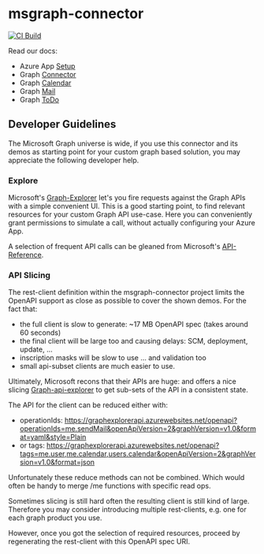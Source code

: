 # msgraph-connector

[![CI Build](https://github.com/axonivy-market/msgraph-connector/actions/workflows/ci.yml/badge.svg)](https://github.com/axonivy-market/msgraph-connector/actions/workflows/ci.yml)

Read our docs:

- Azure App [Setup](msgraph-connector-product/setup.md)
- Graph [Connector](msgraph-connector-product/products/msgraph-connector/README.md)
- Graph [Calendar](msgraph-connector-product/products/msgraph-calendar/README.md)
- Graph [Mail](msgraph-connector-product/products/msgraph-mail/README.md)
- Graph [ToDo](msgraph-connector-product/products/msgraph-todo/README.md)

## Developer Guidelines

The Microsoft Graph universe is wide, if you use this connector and its demos as starting point
for your custom graph based solution, you may appreciate the following developer help.

### Explore

Microsoft's [Graph-Explorer](https://developer.microsoft.com/en-us/graph/graph-explorer) let's you fire requests against the Graph APIs with a simple convenient UI. This is a good starting point, to find relevant resources for your custom Graph API use-case. Here you can conveniently grant permissions to simulate a call, without actually configuring your Azure App.

A selection of frequent API calls can be gleaned from Microsoft's [API-Reference](https://learn.microsoft.com/en-us/graph/api/overview?view=graph-rest-1.0).

### API Slicing

The rest-client definition within the msgraph-connector project limits the OpenAPI
support as close as possible to cover the shown demos. For the fact that:

- the full client is slow to generate: ~17 MB OpenAPI spec (takes around 60 seconds)
- the final client will be large too and causing delays: SCM, deployment, update, ...
- inscription masks will be slow to use ... and validation too
- small api-subset clients are much easier to use.

Ultimately, Microsoft recons that their APIs are huge: 
and offers a nice slicing [Graph-api-explorer](https://graphexplorerapi.azurewebsites.net/openapi/operations?style=Plain&graphVersion=v1.0) to get sub-sets of the API in a consistent state.

The API for the client can be reduced either with:

- operationIds: https://graphexplorerapi.azurewebsites.net/openapi?operationIds=me.sendMail&openApiVersion=2&graphVersion=v1.0&format=yaml&style=Plain
- or tags: https://graphexplorerapi.azurewebsites.net/openapi?tags=me.user,me.calendar,users.calendar&openApiVersion=2&graphVersion=v1.0&format=json

Unfortunately these reduce methods can not be combined. Which would often be handy to merge /me functions with specific read ops.

Sometimes slicing is still hard often the resulting client is still kind of large.
Therefore you may consider introducing multiple rest-clients, e.g. one for each graph product you use.

However, once you got the selection of required resources, proceed by regenerating the rest-client 
with this OpenAPI spec URI.
